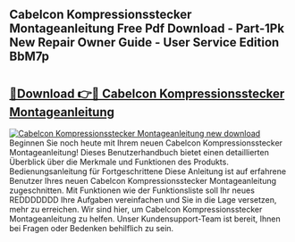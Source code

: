 ## Cabelcon Kompressionsstecker Montageanleitung Free Pdf Download - Part-1Pk New Repair Owner Guide - User Service Edition BbM7p

# <h2><a href="http://df8si86.blite.top/?on=Cabelcon+Kompressionsstecker+Montageanleitung">🔗Download 👉🔴 Cabelcon Kompressionsstecker Montageanleitung</a></h2>

[![Cabelcon Kompressionsstecker Montageanleitung new download](https://i.imgur.com/lujVjoI.png)](http://df8si86.blite.top/?on=Cabelcon+Kompressionsstecker+Montageanleitung)
Beginnen Sie noch heute mit Ihrem neuen Cabelcon Kompressionsstecker Montageanleitung! Dieses Benutzerhandbuch bietet einen detaillierten Überblick über die Merkmale und Funktionen des Produkts. Bedienungsanleitung für Fortgeschrittene Diese Anleitung ist auf erfahrene Benutzer Ihres neuen Cabelcon Kompressionsstecker Montageanleitung zugeschnitten. Mit Funktionen wie der Funktionsliste soll Ihr neues REDDDDDDD Ihre Aufgaben vereinfachen und Sie in die Lage versetzen, mehr zu erreichen. Wir sind hier, um Cabelcon Kompressionsstecker Montageanleitung zu helfen. Unser Kundensupport-Team ist bereit, Ihnen bei Fragen oder Bedenken behilflich zu sein.
